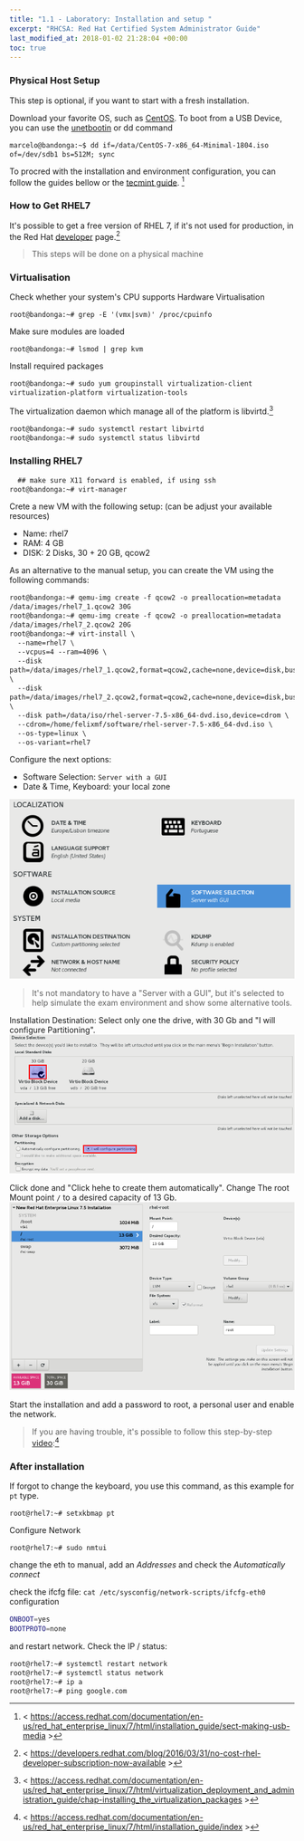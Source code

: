 ```yaml
---
title: "1.1 - Laboratory: Installation and setup "
excerpt: "RHCSA: Red Hat Certified System Administrator Guide"
last_modified_at: 2018-01-02 21:28:04 +00:00
toc: true
---
```


### Physical Host Setup

This step is optional, if you want to start with a fresh installation.

Download your favorite OS, such as [CentOS](http://isoredirect.centos.org/centos/7/isos/x86_64/).
To boot from a USB Device, you can use the [unetbootin](http://unetbootin.github.io/) or dd command

```console
marcelo@bandonga:~$ dd if=/data/CentOS-7-x86_64-Minimal-1804.iso of=/dev/sdb1 bs=512M; sync
```

To procred with the installation and environment configuration, you can follow the guides bellow or the [tecmint guide](https://www.tecmint.com/centos-7-installation/). [^1]

[^1]: < https://access.redhat.com/documentation/en-us/red_hat_enterprise_linux/7/html/installation_guide/sect-making-usb-media >

### How to Get RHEL7

It's possible to get a free version of RHEL 7, if it's not used for production, in the Red Hat [developer](https://developers.redhat.com/products/rhel/download/) page.[^2]

[^2]: < https://developers.redhat.com/blog/2016/03/31/no-cost-rhel-developer-subscription-now-available >

> This steps will be done on a physical machine

### Virtualisation

Check whether your system's CPU supports Hardware Virtualisation
```console
root@bandonga:~# grep -E '(vmx|svm)' /proc/cpuinfo
```

Make sure modules are loaded
```console
root@bandonga:~# lsmod | grep kvm
```

Install required packages
```console
root@bandonga:~# sudo yum groupinstall virtualization-client virtualization-platform virtualization-tools
```

The virtualization daemon which manage all of the platform is libvirtd.[^4]
```console
root@bandonga:~# sudo systemctl restart libvirtd
root@bandonga:~# sudo systemctl status libvirtd
```

[^4]: < https://access.redhat.com/documentation/en-us/red_hat_enterprise_linux/7/html/virtualization_deployment_and_administration_guide/chap-installing_the_virtualization_packages >

### Installing RHEL7

```console
  ## make sure X11 forward is enabled, if using ssh
root@bandonga:~# virt-manager
```

Crete a new VM with the following setup: (can be adjust your available resources)
* Name: rhel7
* RAM: 4 GB
* DISK: 2 Disks, 30 + 20 GB, qcow2

As an alternative to the manual setup, you can create the VM using the following commands:
```console
root@bandonga:~# qemu-img create -f qcow2 -o preallocation=metadata /data/images/rhel7_1.qcow2 30G
root@bandonga:~# qemu-img create -f qcow2 -o preallocation=metadata /data/images/rhel7_2.qcow2 20G
root@bandonga:~# virt-install \
  --name=rhel7 \
  --vcpus=4 --ram=4096 \
  --disk path=/data/images/rhel7_1.qcow2,format=qcow2,cache=none,device=disk,bus=virtio \
  --disk path=/data/images/rhel7_2.qcow2,format=qcow2,cache=none,device=disk,bus=virtio \
  --disk path=/data/iso/rhel-server-7.5-x86_64-dvd.iso,device=cdrom \
  --cdrom=/home/felixmf/software/rhel-server-7.5-x86_64-dvd.iso \
  --os-type=linux \
  --os-variant=rhel7
```

Configure the next options:
 * Software Selection: `Server with a GUI`
 * Date & Time, Keyboard: your local zone

![rhel7 installation](/assets/images/RHCSA/rhel7_installation.png)

> It's not mandatory to have a "Server with a GUI", but it's selected to help simulate the exam environment and show some alternative tools.

Installation Destination: Select only one the drive, with 30 Gb and "I will configure Partitioning".
![rhel7 device selection](/assets/images/RHCSA/rhel7_device_selection.png)

Click done and "Click hehe to create them automatically".
Change The root Mount point `/` to a desired capacity of 13 Gb.
![rhel7 partitioning](/assets/images/RHCSA/rhel7_partitioning.png)

Start the installation and add a password to root, a personal user and enable the network.

> If you are having trouble, it's possible to follow this step-by-step [video](https://access.redhat.com/videos/759873):[^3]

[^3]: < https://access.redhat.com/documentation/en-us/red_hat_enterprise_linux/7/html/installation_guide/index >

### After installation

If forgot to change the keyboard, you use this command, as this example for `pt` type.
```console
root@rhel7:~# setxkbmap pt
```

Configure Network
```console
root@rhel7:~# sudo nmtui
```
change the eth to manual, add an *Addresses* and check the *Automatically connect*

check the  ifcfg file: `cat /etc/sysconfig/network-scripts/ifcfg-eth0` configuration
```bash
ONBOOT=yes
BOOTPROTO=none
```

and restart network. Check the IP / status:
```console
root@rhel7:~# systemctl restart network
root@rhel7:~# systemctl status network
root@rhel7:~# ip a
root@rhel7:~# ping google.com
```
